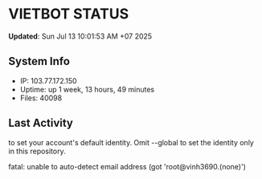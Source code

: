 # VIETBOT STATUS
**Updated**: Sun Jul 13 10:01:53 AM +07 2025

## System Info
- IP: 103.77.172.150
- Uptime: up 1 week, 13 hours, 49 minutes
- Files: 40098

## Last Activity

to set your account's default identity.
Omit --global to set the identity only in this repository.

fatal: unable to auto-detect email address (got 'root@vinh3690.(none)')
